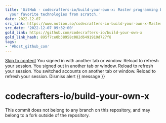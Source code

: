 ```yaml
---
title: 'GitHub - codecrafters-io/build-your-own-x: Master programming by recreating
  your favorite technologies from scratch.'
date: 2022-12-07
src_link: https://www.notion.so/codecrafters-io-build-your-own-x-Master-programming-by-recreating-your-favorite-technologies-from-s-94e11c3baa70459db7b64901e29c44f6
src_date: '2022-12-07 09:32:00'
gold_link: https://github.com/codecrafters-io/build-your-own-x
gold_link_hash: 895f7ce0b38958c082d6491910d727f8
tags:
- '#host_github_com'
---
```



[Skip to content](#start-of-content)
You signed in with another tab or window. Reload to refresh your session.
You signed out in another tab or window. Reload to refresh your session.
You switched accounts on another tab or window. Reload to refresh your session.
Dismiss alert
{{ message }}


codecrafters-io/build-your-own-x
================================


This commit does not belong to any branch on this repository, and may belong to a fork outside of the repository.